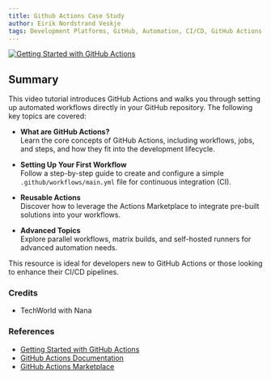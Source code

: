 ```yaml
---
title: Github Actions Case Study
author: Eirik Nordstrand Veskje
tags: Development Platforms, GitHub, Automation, CI/CD, GitHub Actions
---
```


[![Getting Started with GitHub Actions](https://img.youtube.com/vi/R8_veQiYBjI/0.jpg)](https://www.youtube.com/watch?v=R8_veQiYBjI)

## Summary

This video tutorial introduces GitHub Actions and walks you through setting up automated workflows directly in your GitHub repository. The following key topics are covered:

- **What are GitHub Actions?**  
  Learn the core concepts of GitHub Actions, including workflows, jobs, and steps, and how they fit into the development lifecycle.

- **Setting Up Your First Workflow**  
  Follow a step-by-step guide to create and configure a simple `.github/workflows/main.yml` file for continuous integration (CI).

- **Reusable Actions**  
  Discover how to leverage the Actions Marketplace to integrate pre-built solutions into your workflows.

- **Advanced Topics**  
  Explore parallel workflows, matrix builds, and self-hosted runners for advanced automation needs.

This resource is ideal for developers new to GitHub Actions or those looking to enhance their CI/CD pipelines.

### Credits

- TechWorld with Nana

### References

- [Getting Started with GitHub Actions](https://www.youtube.com/watch?v=R8_veQiYBjI)
- [GitHub Actions Documentation](https://docs.github.com/en/actions)
- [GitHub Actions Marketplace](https://github.com/marketplace/actions)
